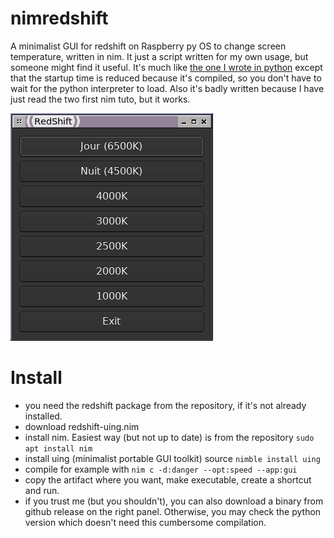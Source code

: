 # nimredshift
A minimalist GUI for redshift on Raspberry py OS to change screen temperature, written in nim. It just a script written for my own usage, but someone might find it useful.
It's much like [the one I wrote in python](https://github.com/aldoniel/pyredshift) except that the startup time is reduced because it's compiled, so you don't have to wait for the python interpreter to load.
Also it's badly written because I have just read the two first nim tuto, but it works.

![GUI image](GUI.png)

# Install
  * you need the redshift package from the repository, if it's not already installed.
  * download redshift-uing.nim
  * install nim. Easiest way (but not up to date) is from the repository `sudo apt install nim`
  * install uing (minimalist portable GUI toolkit) source `nimble install uing`
  * compile for example with `nim c -d:danger --opt:speed --app:gui`
  * copy the artifact where you want, make executable, create a shortcut and run.
  * if you trust me (but you shouldn't), you can also download a binary from github release on the right panel. Otherwise, you may check the python version which doesn't need this cumbersome compilation.
